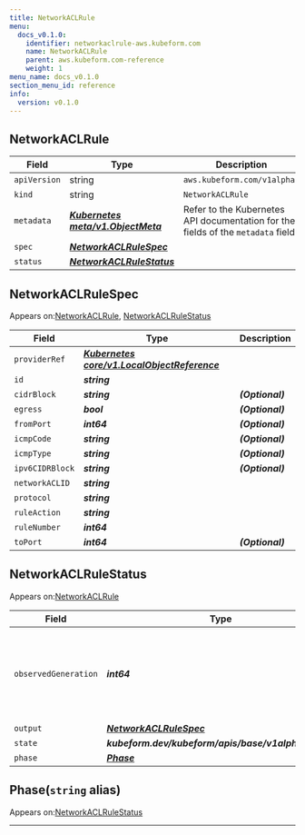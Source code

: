 ```yaml
---
title: NetworkACLRule
menu:
  docs_v0.1.0:
    identifier: networkaclrule-aws.kubeform.com
    name: NetworkACLRule
    parent: aws.kubeform.com-reference
    weight: 1
menu_name: docs_v0.1.0
section_menu_id: reference
info:
  version: v0.1.0
---
```


## NetworkACLRule
| Field | Type | Description |
| ------ | ----- | ----------- |
| `apiVersion` | string | `aws.kubeform.com/v1alpha1` |
|    `kind` | string | `NetworkACLRule` |
| `metadata` | ***[Kubernetes meta/v1.ObjectMeta](https://kubernetes.io/docs/reference/generated/kubernetes-api/v1.13/#objectmeta-v1-meta)***|Refer to the Kubernetes API documentation for the fields of the `metadata` field.|
| `spec` | ***[NetworkACLRuleSpec](#networkaclrulespec)***||
| `status` | ***[NetworkACLRuleStatus](#networkaclrulestatus)***||
## NetworkACLRuleSpec

Appears on:[NetworkACLRule](#networkaclrule), [NetworkACLRuleStatus](#networkaclrulestatus)

| Field | Type | Description |
| ------ | ----- | ----------- |
| `providerRef` | ***[Kubernetes core/v1.LocalObjectReference](https://kubernetes.io/docs/reference/generated/kubernetes-api/v1.13/#localobjectreference-v1-core)***||
| `id` | ***string***||
| `cidrBlock` | ***string***| ***(Optional)*** |
| `egress` | ***bool***| ***(Optional)*** |
| `fromPort` | ***int64***| ***(Optional)*** |
| `icmpCode` | ***string***| ***(Optional)*** |
| `icmpType` | ***string***| ***(Optional)*** |
| `ipv6CIDRBlock` | ***string***| ***(Optional)*** |
| `networkACLID` | ***string***||
| `protocol` | ***string***||
| `ruleAction` | ***string***||
| `ruleNumber` | ***int64***||
| `toPort` | ***int64***| ***(Optional)*** |
## NetworkACLRuleStatus

Appears on:[NetworkACLRule](#networkaclrule)

| Field | Type | Description |
| ------ | ----- | ----------- |
| `observedGeneration` | ***int64***| ***(Optional)*** Resource generation, which is updated on mutation by the API Server.|
| `output` | ***[NetworkACLRuleSpec](#networkaclrulespec)***| ***(Optional)*** |
| `state` | ***kubeform.dev/kubeform/apis/base/v1alpha1.State***| ***(Optional)*** |
| `phase` | ***[Phase](#phase)***| ***(Optional)*** |
## Phase(`string` alias)

Appears on:[NetworkACLRuleStatus](#networkaclrulestatus)

---
